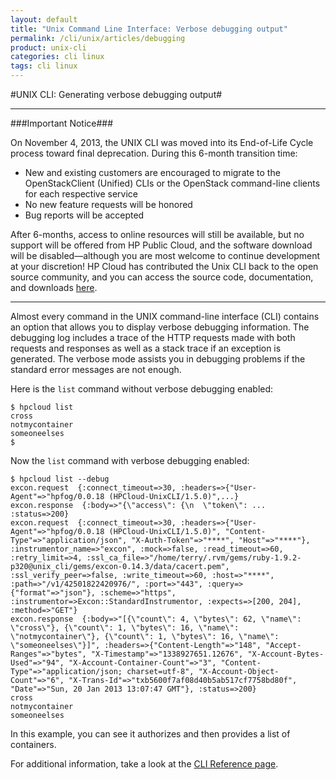 ```yaml
---
layout: default
title: "Unix Command Line Interface: Verbose debugging output"
permalink: /cli/unix/articles/debugging
product: unix-cli
categories: cli linux
tags: cli linux
---
```

#UNIX CLI: Generating verbose debugging output#

___________________

###Important Notice###

On November 4, 2013, the UNIX CLI was moved into its End-of-Life Cycle process toward final deprecation. During this 6-month transition time:

* New and existing customers are encouraged to migrate to the OpenStackClient (Unified) CLIs or the OpenStack command-line clients for each respective service
* No new feature requests will be honored
* Bug reports will be accepted

After 6-months, access to online resources will still be available, but no support will be offered from HP Public Cloud, and the software download will be disabled—although you are most welcome to continue development at your discretion! HP Cloud has contributed the Unix CLI back to the open source community, and you can access the source code, documentation, and downloads [here](https://github.com/hpcloud/unix_cli).

_________________________________________

Almost every command in the UNIX command-line interface (CLI) contains an option that allows you to display verbose debugging information.  The debugging log includes a trace of the HTTP requests made with both requests and responses as well as a stack trace if an exception is generated.  The verbose mode assists you in debugging problems if the standard error messages are not enough. 

Here is the `list` command without verbose debugging enabled:

    $ hpcloud list 
    cross
    notmycontainer
    someoneelses
    $

Now the `list` command with verbose debugging enabled:

    $ hpcloud list --debug
    excon.request  {:connect_timeout=>30, :headers=>{"User-Agent"=>"hpfog/0.0.18 (HPCloud-UnixCLI/1.5.0)",...}
    excon.response  {:body=>"{\"access\": {\n  \"token\": ... :status=>200}
    excon.request  {:connect_timeout=>30, :headers=>{"User-Agent"=>"hpfog/0.0.18 (HPCloud-UnixCLI/1.5.0)", "Content-Type"=>"application/json", "X-Auth-Token"=>"****", "Host"=>"****"}, :instrumentor_name=>"excon", :mock=>false, :read_timeout=>60, :retry_limit=>4, :ssl_ca_file=>"/home/terry/.rvm/gems/ruby-1.9.2-p320@unix_cli/gems/excon-0.14.3/data/cacert.pem", :ssl_verify_peer=>false, :write_timeout=>60, :host=>"****", :path=>"/v1/42501822420976/", :port=>"443", :query=>{"format"=>"json"}, :scheme=>"https", :instrumentor=>Excon::StandardInstrumentor, :expects=>[200, 204], :method=>"GET"}
    excon.response  {:body=>"[{\"count\": 4, \"bytes\": 62, \"name\": \"cross\"}, {\"count\": 1, \"bytes\": 16, \"name\": \"notmycontainer\"}, {\"count\": 1, \"bytes\": 16, \"name\": \"someoneelses\"}]", :headers=>{"Content-Length"=>"148", "Accept-Ranges"=>"bytes", "X-Timestamp"=>"1338927651.12676", "X-Account-Bytes-Used"=>"94", "X-Account-Container-Count"=>"3", "Content-Type"=>"application/json; charset=utf-8", "X-Account-Object-Count"=>"6", "X-Trans-Id"=>"txb5600f7af08d40b5ab517cf7758bd80f", "Date"=>"Sun, 20 Jan 2013 13:07:47 GMT"}, :status=>200}
    cross
    notmycontainer
    someoneelses

In this example, you can see it authorizes and then provides a list of containers.

For additional information, take a look at the [CLI Reference page](/cli/unix/reference).
